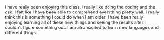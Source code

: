 I  have really been enjoying this class. I really like doing the coding and the css. I felt like I have been able to comprehend everything pretty well. I really think this is something I could do when I am older. I have been really enjoying learning all of these new things and seeing the results after I couldn't figure something out. I am also excited to learn new languages and different things.